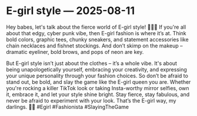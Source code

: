 # E-girl style — 2025-08-11

Hey babes, let's talk about the fierce world of E-girl style! 🖤💜🔥 If you're all about that edgy, cyber punk vibe, then E-girl fashion is where it’s at. Think bold colors, graphic tees, chunky sneakers, and statement accessories like chain necklaces and fishnet stockings. And don’t skimp on the makeup – dramatic eyeliner, bold brows, and pops of neon are key.

But E-girl style isn’t just about the clothes – it’s a whole vibe. It's about being unapologetically yourself, embracing your creativity, and expressing your unique personality through your fashion choices. So don’t be afraid to stand out, be bold, and slay the game like the E-girl queen you are. Whether you're rocking a killer TikTok look or taking Insta-worthy mirror selfies, own it, embrace it, and let your style shine bright. Stay fierce, stay fabulous, and never be afraid to experiment with your look. That’s the E-girl way, my darlings. 💋✨ #Egirl #Fashionista #SlayingTheGame